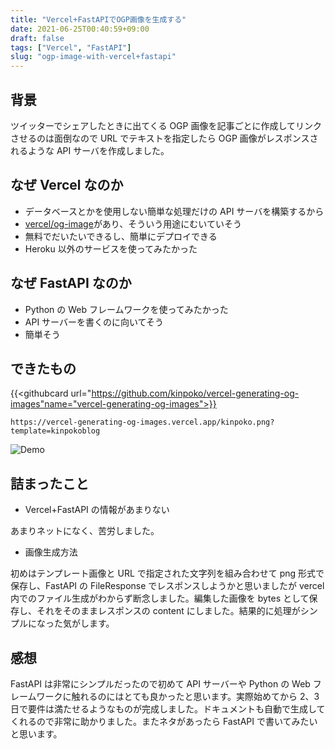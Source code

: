 ```yaml
---
title: "Vercel+FastAPIでOGP画像を生成する"
date: 2021-06-25T00:40:59+09:00
draft: false
tags: ["Vercel", "FastAPI"]
slug: "ogp-image-with-vercel+fastapi"
---
```


## 背景

ツイッターでシェアしたときに出てくる OGP 画像を記事ごとに作成してリンクさせるのは面倒なので URL でテキストを指定したら OGP 画像がレスポンスされるような API サーバを作成しました。

## なぜ Vercel なのか

- データベースとかを使用しない簡単な処理だけの API サーバを構築するから
- [vercel/og-image](https://github.com/vercel/og-image)があり、そういう用途にむいていそう
- 無料でだいたいできるし、簡単にデプロイできる
- Heroku 以外のサービスを使ってみたかった

## なぜ FastAPI なのか

- Python の Web フレームワークを使ってみたかった
- API サーバーを書くのに向いてそう
- 簡単そう

## できたもの

{{<githubcard url="https://github.com/kinpoko/vercel-generating-og-images"name="vercel-generating-og-images">}}

`https://vercel-generating-og-images.vercel.app/kinpoko.png?template=kinpokoblog`

![Demo](https://vercel-generating-og-images.vercel.app/kinpoko.png?template=kinpokoblog)

## 詰まったこと

- Vercel+FastAPI の情報があまりない

あまりネットになく、苦労しました。

- 画像生成方法

初めはテンプレート画像と URL で指定された文字列を組み合わせて png 形式で保存し、FastAPI の FileResponse でレスポンスしようかと思いましたが vercel 内でのファイル生成がわからず断念しました。編集した画像を bytes として保存し、それをそのままレスポンスの content にしました。結果的に処理がシンプルになった気がします。

## 感想

FastAPI は非常にシンプルだったので初めて API サーバーや Python の Web フレームワークに触れるのにはとても良かったと思います。実際始めてから 2、3 日で要件は満たせるようなものが完成しました。ドキュメントも自動で生成してくれるので非常に助かりました。またネタがあったら FastAPI で書いてみたいと思います。

